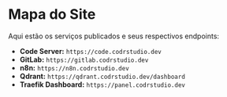 # Mapa do Site

Aqui estão os serviços publicados e seus respectivos endpoints:

- **Code Server:** `https://code.codrstudio.dev`
- **GitLab:** `https://gitlab.codrstudio.dev`
- **n8n:** `https://n8n.codrstudio.dev`
- **Qdrant:** `https://qdrant.codrstudio.dev/dashboard`
- **Traefik Dashboard:** `https://panel.codrstudio.dev`
